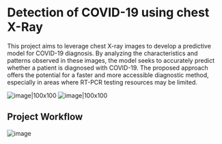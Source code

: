 # Detection of COVID-19 using chest X-Ray

This project aims to leverage chest X-ray images to develop a predictive model for COVID-19
diagnosis. By analyzing the characteristics and patterns observed in these images, the model
seeks to accurately predict whether a patient is diagnosed with COVID-19. The proposed
approach offers the potential for a faster and more accessible diagnostic method, especially in
areas where RT-PCR testing resources may be limited.

![image|100x100](https://github.com/ACM40960/project-SidBagwe98/assets/134402582/56bc077e-4a71-4969-8433-b8c27b65a1e9)  ![image|100x100](https://github.com/ACM40960/project-SidBagwe98/assets/134402582/c2c74fce-b10d-4c68-8f7f-810d0b9caa66)

  
## Project Workflow
   
![image](https://github.com/ACM40960/project-SidBagwe98/assets/134402582/bc2ca92f-cde5-4e02-9ffa-8b46b48beb3c)


